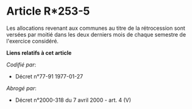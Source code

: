 # Article R*253-5

Les allocations revenant aux communes au titre de la rétrocession sont versées par moitié dans les deux derniers mois de
chaque semestre de l'exercice considéré.

**Liens relatifs à cet article**

_Codifié par_:

  - Décret n°77-91 1977-01-27

_Abrogé par_:

  - Décret n°2000-318 du 7 avril 2000 - art. 4 (V)
